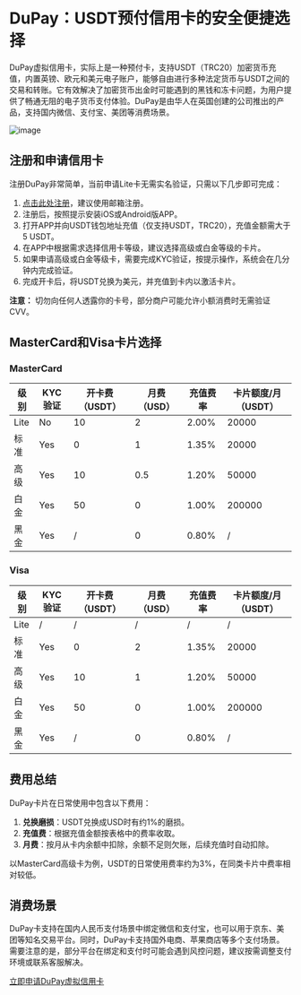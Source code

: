 # DuPay：USDT预付信用卡的安全便捷选择

DuPay虚拟信用卡，实际上是一种预付卡，支持USDT（TRC20）加密货币充值，内置英镑、欧元和美元电子账户，能够自由进行多种法定货币与USDT之间的交易和转账。它有效解决了加密货币出金时可能遇到的黑钱和冻卡问题，为用户提供了畅通无阻的电子货币支付体验。DuPay是由华人在英国创建的公司推出的产品，支持国内微信、支付宝、美团等消费场景。

![image](https://github.com/user-attachments/assets/76437af5-50de-4cee-b36d-5e403f5db4a9)

## 注册和申请信用卡

注册DuPay非常简单，当前申请Lite卡无需实名验证，只需以下几步即可完成：

1. [点击此处注册](https://bit.ly/DuPay)，建议使用邮箱注册。
2. 注册后，按照提示安装iOS或Android版APP。
3. 打开APP并向USDT钱包地址充值（仅支持USDT，TRC20），充值金额需大于5 USDT。
4. 在APP中根据需求选择信用卡等级，建议选择高级或白金等级的卡片。
5. 如果申请高级或白金等级卡，需要完成KYC验证，按提示操作，系统会在几分钟内完成验证。
6. 完成开卡后，将USDT兑换为美元，并充值到卡内以激活卡片。

**注意：** 切勿向任何人透露你的卡号，部分商户可能允许小额消费时无需验证CVV。

## MasterCard和Visa卡片选择

### MasterCard

| 级别      | KYC验证 | 开卡费（USDT） | 月费（USD） | 充值费率 | 卡片额度/月（USDT） |
|-----------|---------|----------------|-------------|----------|--------------------|
| Lite      | No      | 10             | 2           | 2.00%    | 20000              |
| 标准      | Yes     | 0              | 1           | 1.35%    | 20000              |
| 高级      | Yes     | 10             | 0.5         | 1.20%    | 50000              |
| 白金      | Yes     | 50             | 0           | 1.00%    | 200000             |
| 黑金      | Yes     | /              | 0           | 0.80%    | /                  |

### Visa

| 级别      | KYC验证 | 开卡费（USDT） | 月费（USD） | 充值费率 | 卡片额度/月（USDT） |
|-----------|---------|----------------|-------------|----------|--------------------|
| Lite      | /       | /              | /           | /        | /                  |
| 标准      | Yes     | 0              | 2           | 1.35%    | 20000              |
| 高级      | Yes     | 10             | 1           | 1.20%    | 50000              |
| 白金      | Yes     | 50             | 0           | 1.00%    | 200000             |
| 黑金      | Yes     | /              | 0           | 0.80%    | /                  |

## 费用总结

DuPay卡片在日常使用中包含以下费用：

1. **兑换磨损**：USDT兑换成USD时有约1%的磨损。
2. **充值费**：根据充值金额按表格中的费率收取。
3. **月费**：按月从卡内余额中扣除，余额不足则欠账，后续充值时自动扣除。

以MasterCard高级卡为例，USDT的日常使用费率约为3%，在同类卡片中费率相对较低。

## 消费场景

DuPay卡支持在国内人民币支付场景中绑定微信和支付宝，也可以用于京东、美团等知名交易平台。同时，DuPay卡支持国外电商、苹果商店等多个支付场景。需要注意的是，部分平台在绑定和支付时可能会遇到风控问题，建议按需调整支付环境或联系客服解决。

[立即申请DuPay虚拟信用卡](https://bit.ly/DuPay)
